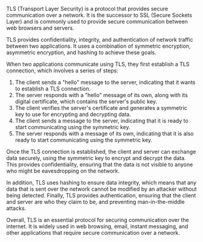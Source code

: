 TLS (Transport Layer Security) is a protocol that provides secure communication over a network. It is the successor to SSL (Secure Sockets Layer) and is commonly used to provide secure communication between web browsers and servers.

TLS provides confidentiality, integrity, and authentication of network traffic between two applications. It uses a combination of symmetric encryption, asymmetric encryption, and hashing to achieve these goals.

When two applications communicate using TLS, they first establish a TLS connection, which involves a series of steps:

1. The client sends a "hello" message to the server, indicating that it wants to establish a TLS connection.
2. The server responds with a "hello" message of its own, along with its digital certificate, which contains the server's public key.
3. The client verifies the server's certificate and generates a symmetric key to use for encrypting and decrypting data.
4. The client sends a message to the server, indicating that it is ready to start communicating using the symmetric key.
5. The server responds with a message of its own, indicating that it is also ready to start communicating using the symmetric key.

Once the TLS connection is established, the client and server can exchange data securely, using the symmetric key to encrypt and decrypt the data. This provides confidentiality, ensuring that the data is not visible to anyone who might be eavesdropping on the network.

In addition, TLS uses hashing to ensure data integrity, which means that any data that is sent over the network cannot be modified by an attacker without being detected. Finally, TLS provides authentication, ensuring that the client and server are who they claim to be, and preventing man-in-the-middle attacks.

Overall, TLS is an essential protocol for securing communication over the internet. It is widely used in web browsing, email, instant messaging, and other applications that require secure communication over a network.